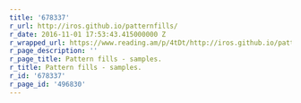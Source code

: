 ```yaml
---
title: '678337'
r_url: http://iros.github.io/patternfills/
r_date: 2016-11-01 17:53:43.415000000 Z
r_wrapped_url: https://www.reading.am/p/4tDt/http://iros.github.io/patternfills/
r_page_description: ''
r_page_title: Pattern fills - samples.
r_title: Pattern fills - samples.
r_id: '678337'
r_page_id: '496830'
---
```


